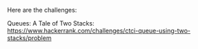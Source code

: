 Here are the challenges:

Queues: A Tale of Two Stacks:
https://www.hackerrank.com/challenges/ctci-queue-using-two-stacks/problem



